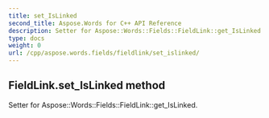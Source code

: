 ```yaml
---
title: set_IsLinked
second_title: Aspose.Words for C++ API Reference
description: Setter for Aspose::Words::Fields::FieldLink::get_IsLinked. 
type: docs
weight: 0
url: /cpp/aspose.words.fields/fieldlink/set_islinked/
---
```

## FieldLink.set_IsLinked method


Setter for Aspose::Words::Fields::FieldLink::get_IsLinked. 

